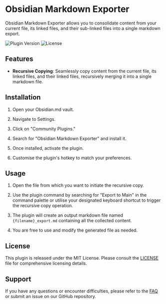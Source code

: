# Obsidian Markdown Exporter

Obsidian Markdown Exporter allows you to consolidate content from your current file, its linked files, and their sub-linked files into a single markdown export.

![Plugin Version](https://img.shields.io/badge/version-v1.0.0-blue.svg)
![License](https://img.shields.io/badge/license-MIT-green.svg)

## Features

- **Recursive Copying**: Seamlessly copy content from the current file, its linked files, and their linked files, recursively merging it into a single markdown file.

## Installation

1. Open your Obsidian.md vault.

2. Navigate to Settings.

3. Click on "Community Plugins."

4. Search for "Obsidian Markdown Exporter" and install it.

5. Once installed, activate the plugin.

6. Customise the plugin's hotkey to match your preferences.

## Usage

1. Open the file from which you want to initiate the recursive copy.

2. Use the plugin command by searching for "Export to Main" in the command palette or utilise your designated keyboard shortcut to trigger the recursive copy operation.

3. The plugin will create an output markdown file named `{filename}_export.md` containing all the collected content.

4. You are free to use and modify the generated file as needed.

## License

This plugin is released under the MIT License. Please consult the [LICENSE](LICENCE.md) file for comprehensive licensing details.

## Support

If you have any questions or encounter difficulties, please refer to the [FAQ](FAQ.md) or submit an issue on our GitHub repository.

